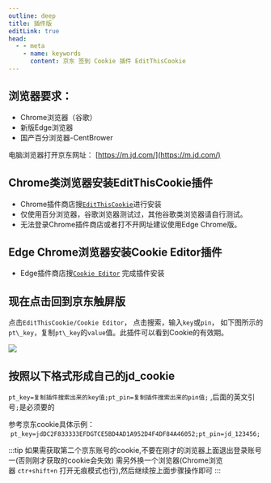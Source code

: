 ```yaml
---
outline: deep
title: 插件版
editLink: true
head:
  - - meta
    - name: keywords
      content: 京东 签到 Cookie 插件 EditThisCookie
---
```

## 浏览器要求：

-   Chrome浏览器（谷歌）
-   新版Edge浏览器
-   国产百分浏览器-CentBrower

电脑浏览器打开京东网址： [https://m.jd.com/](https://m.jd.com/)

## Chrome类浏览器安装**EditThisCookie**插件

- Chrome插件商店搜[`EditThisCookie`](https://chrome.google.com/webstore/detail/editthiscookie/fngmhnnpilhplaeedifhccceomclgfbg?utm_source=chrome-ntp-icon)进行安装
- 仅使用百分浏览器，谷歌浏览器测试过，其他谷歌类浏览器请自行测试。
- 无法登录Chrome插件商店或者打不开网址建议使用Edge Chrome版。

## Edge Chrome浏览器安装Cookie Editor插件
- Edge插件商店搜[`Cookie Editor`](https://microsoftedge.microsoft.com/addons/detail/cookie-editor/ajfboaconbpkglpfanbmlfgojgndmhmc?hl=zh-CN) 完成插件安装

## 现在点击回到京东触屏版

点击`EditThisCookie/Cookie Editor`，
点击搜索，输入`key`或`pin`，
如下图所示的`pt\_key`，复制`pt\_key`的`value`值。此插件可以看到Cookie的有效期。

![](https://cdn.jsdelivr.net/gh/vanhiupun/pic@1.0/img/20230910183701.png)

## 按照以下格式形成自己的jd\_cookie
`pt_key=复制插件搜索出来的key值;pt_pin=复制插件搜索出来的pin值;` ,后面的英文引号`;`是必须要的

参考京东cookie具体示例：
 `pt_key=jdDC2F833333EFDGTCE5BD4AD1A952D4F4DF84A46052;pt_pin=jd_123456;`
 
:::tip
如果需获取第二个京东账号的cookie,不要在刚才的浏览器上面退出登录账号一(否则刚才获取的cookie会失效)
需另外换一个浏览器(Chrome浏览器 `ctr+shift+n` 打开无痕模式也行),然后继续按上面步骤操作即可
:::